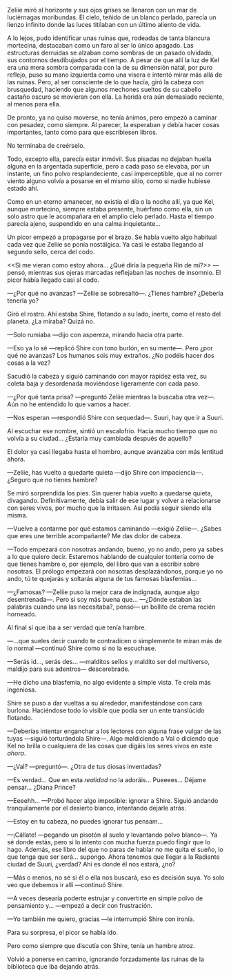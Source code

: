 Zeliie miró al horizonte y sus ojos grises se llenaron con un mar de luciérnagas moribundas. El cielo, teñido de un blanco perlado, parecía un lienzo infinito donde las luces titilaban con un último aliento de vida.

A lo lejos, pudo identificar unas ruinas que, rodeadas de tanta blancura mortecina, destacaban como un faro al ser lo único apagado. Las estructuras derruidas se alzaban como sombras de un pasado olvidado, sus contornos desdibujados por el tiempo. A pesar de que allí la luz de Kel era una mera sombra comparada con la de su dimensión natal, por puro reflejo, puso su mano izquierda como una visera e intentó mirar más allá de las ruinas. Pero, al ser consciente de lo que hacía, giró la cabeza con brusquedad, haciendo que algunos mechones sueltos de su cabello castaño oscuro se movieran con ella. La herida era aún demasiado reciente, al menos para ella.

De pronto, ya no quiso moverse, no tenía ánimos, pero empezó a caminar con pesadez, como siempre. Al parecer, la esperaban y debía hacer cosas importantes, tanto como para que escribiesen libros.

No terminaba de creérselo.

Todo, excepto ella, parecía estar inmóvil. Sus pisadas no dejaban huella alguna en la argentada superficie, pero a cada paso se elevaba, por un instante, un fino polvo resplandeciente, casi imperceptible, que al no correr viento alguno volvía a posarse en el mismo sitio, como si nadie hubiese estado ahí.

Como en un eterno amanecer, no existía el día o la noche allí, ya que Kel, aunque mortecino, siempre estaba presente, huérfano como ella, sin un solo astro que le acompañara en el amplio cielo perlado. Hasta el tiempo parecía ajeno, suspendido en una calma inquietante…

Un picor empezó a propagarse por el brazo. Se había vuelto algo habitual cada vez que Zeliie se ponía nostálgica. Ya casi le estaba llegando al segundo sello, cerca del codo.

<<Si me vieran como estoy ahora… ¿Qué diría la pequeña Rin de mí?>> —pensó, mientras sus ojeras marcadas reflejaban las noches de insomnio. El picor había llegado casi al codo.

—¿Por qué no avanzas? —Zeliie se sobresaltó—. ¿Tienes hambre? ¿Debería tenerla yo?

Giró el rostro. Ahí estaba Shire, flotando a su lado, inerte, como el resto del planeta. ¿La miraba? Quizá no.

—Solo rumiaba —dijo con aspereza, mirando hacia otra parte.

—Eso ya lo sé —replicó Shire con tono burlón, en su mente—. Pero ¿por qué no avanzas? Los humanos sois muy extraños. ¿No podéis hacer dos cosas a la vez?

Sacudió la cabeza y siguió caminando con mayor rapidez esta vez, su coleta baja y desordenada moviéndose ligeramente con cada paso.

—¿Por qué tanta prisa? —preguntó Zeliie mientras la buscaba otra vez—. Aún no he entendido lo que vamos a hacer.

—Nos esperan —respondió Shire con sequedad—. Suuri, hay que ir a Suuri.

Al escuchar ese nombre, sintió un escalofrío. Hacía mucho tiempo que no volvía a su ciudad… ¿Estaría muy cambiada después de aquello?

El dolor ya casi llegaba hasta el hombro, aunque avanzaba con más lentitud ahora.

—Zeliie, has vuelto a quedarte quieta —dijo Shire con impaciencia—. ¿Seguro que no tienes hambre?

Se miró sorprendida los pies. Sin querer había vuelto a quedarse quieta, divagando. Definitivamente, debía salir de ese lugar y volver a relacionarse con seres vivos, por mucho que la irritasen. Así podía seguir siendo ella misma.

—Vuelve a contarme por qué estamos caminando —exigió Zeliie—. ¿Sabes que eres une terrible acompañante? Me das dolor de cabeza.

—Todo empezará con nosotras andando, bueno, yo no ando, pero ya sabes a lo que quiero decir. Estaremos hablando de cualquier tontería como de que tienes hambre o, por ejemplo, del libro que van a escribir sobre nosotras. El prólogo empezará con nosotras desplazándonos, porque yo no ando, tú te quejarás y soltarás alguna de tus famosas blasfemias…

—¿Famosas? —Zeliie puso la mejor cara de indignada, aunque algo desentrenada—. Pero si soy más buena que… —¿Dónde estaban las palabras cuando una las necesitaba?, pensó— un bollito de crema recién horneado.

Al final sí que iba a ser verdad que tenía hambre.

—…que sueles decir cuando te contradicen o simplemente te miran más de lo normal —continuó Shire como si no la escuchase.

—Serás id…, serás des… —malditos sellos y maldito ser del multiverso, maldijo para sus adentros— descerebrade.

—He dicho una blasfemia, no algo evidente a simple vista. Te creía más ingeniosa.

Shire se puso a dar vueltas a su alrededor, manifestándose con cara burlona. Haciéndose todo lo visible que podía ser un ente translúcido flotando.

—Deberías intentar enganchar a los lectores con alguna frase vulgar de las tuyas —siguió torturándola Shire—. Algo maldiciendo a Val o diciendo que Kel no brilla o cualquiera de las cosas que digáis los seres vivos en este _ahora_.

—¿Val? —preguntó—. ¿Otra de tus diosas inventadas?

—Es verdad… Que en esta _realidad_ no la adoráis… Pueeees… Déjame pensar… ¿Diana Prince?

—Eeeehh… —Probó hacer algo imposible: ignorar a Shire. Siguió andando tranquilamente por el desierto blanco, intentando dejarle atrás.

—Estoy en tu cabeza, no puedes ignorar tus pensam…

—¡Cállate! —pegando un pisotón al suelo y levantando polvo blanco—. Ya sé donde estás, pero si lo intento con mucha fuerza puedo fingir que lo hago. Además, ese libro del que no paras de hablar no me quita el sueño, lo que tenga que ser será… supongo. Ahora tenemos que llegar a la Radiante ciudad de Suuri, ¿verdad? Ahí es donde él nos estará, ¿no?

—Más o menos, no sé si él o ella nos buscará, eso es decisión suya. Yo solo veo que debemos ir allí —continuó Shire.

—A veces desearía poderte estrujar y convertirte en simple polvo de pensamiento y… —empezó a decir con frustración.

—Yo también me quiero, gracias —le interrumpió Shire con ironía.

Para su sorpresa, el picor se había ido.

Pero como siempre que discutía con Shire, tenía un hambre atroz.

Volvió a ponerse en camino, ignorando forzadamente las ruinas de la biblioteca que iba dejando atrás.